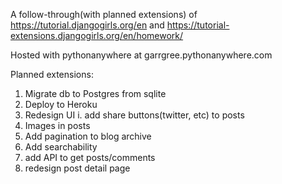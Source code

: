 A follow-through(with planned extensions) of https://tutorial.djangogirls.org/en and https://tutorial-extensions.djangogirls.org/en/homework/

Hosted with pythonanywhere at garrgree.pythonanywhere.com



Planned extensions:
1. Migrate db to Postgres from sqlite
2. Deploy to Heroku
3. Redesign UI
  i. add share buttons(twitter, etc) to posts
4. Images in posts
5. Add pagination to blog archive
6. Add searchability
7. add API to get posts/comments
8. redesign post detail page

